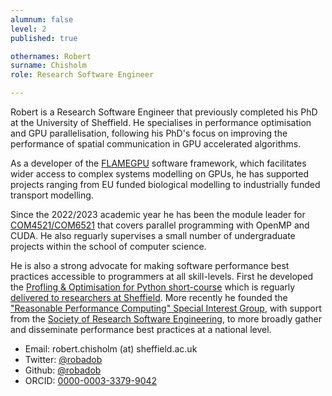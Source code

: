 ```yaml
---
alumnum: false
level: 2
published: true

othernames: Robert
surname: Chisholm
role: Research Software Engineer

---
```


Robert is a Research Software Engineer that previously completed his PhD at the University of Sheffield.
He specialises in performance optimisation and GPU parallelisation, following his PhD's focus on improving the performance of spatial communication in GPU accelerated algorithms.

As a developer of the [FLAMEGPU](http://www.flamegpu.com/) software framework, which facilitates wider access to complex systems modelling on GPUs, he has supported projects ranging from EU funded biological modelling to industrially funded transport modelling.

Since the 2022/2023 academic year he has been the module leader for [COM4521/COM6521](https://www.dcs.shef.ac.uk/intranet/teaching/public/modules/level4/com4521.html) that covers parallel programming with OpenMP and CUDA. He also reguarly supervises a small number of undergraduate projects within the school of computer science.

He is also a strong advocate for making software performance best practices accessible to programmers at all skill-levels. First he developed the [Profling & Optimisation for Python short-course](/pando-python) which is reguarly [delivered to researchers at Sheffield](https://mydevelopment.csod.com/ui/lms-learning-details/app/event/fe34df6f-ab5f-49cf-b794-88aba03b3803). More recently he founded the ["Reasonable Performance Computing" Special Interest Group](https://sig-rpc.github.io/), with support from the [Society of Research Software Engineering](https://society-rse.org/), to more broadly gather and disseminate performance best practices at a national level.

* Email: robert.chisholm (at) sheffield.ac.uk
* Twitter: [@robadob](https://twitter.com/robadob)
* Github: [@robadob](https://github.com/Robadob)
* ORCID: [0000-0003-3379-9042](https://orcid.org/0000-0003-3379-9042)
